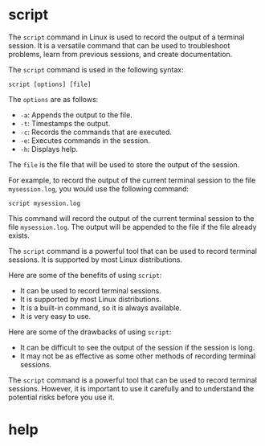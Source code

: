 # script

The `script` command in Linux is used to record the output of a terminal session. It is a versatile command that can be used to troubleshoot problems, learn from previous sessions, and create documentation.

The `script` command is used in the following syntax:

```
script [options] [file]
```

The `options` are as follows:

* `-a`: Appends the output to the file.
* `-t`: Timestamps the output.
* `-c`: Records the commands that are executed.
* `-e`: Executes commands in the session.
* `-h`: Displays help.

The `file` is the file that will be used to store the output of the session.

For example, to record the output of the current terminal session to the file `mysession.log`, you would use the following command:

```
script mysession.log
```

This command will record the output of the current terminal session to the file `mysession.log`. The output will be appended to the file if the file already exists.

The `script` command is a powerful tool that can be used to record terminal sessions. It is supported by most Linux distributions.

Here are some of the benefits of using `script`:

* It can be used to record terminal sessions.
* It is supported by most Linux distributions.
* It is a built-in command, so it is always available.
* It is very easy to use.

Here are some of the drawbacks of using `script`:

* It can be difficult to see the output of the session if the session is long.
* It may not be as effective as some other methods of recording terminal sessions.

The `script` command is a powerful tool that can be used to record terminal sessions. However, it is important to use it carefully and to understand the potential risks before you use it.



# help 

```

```

